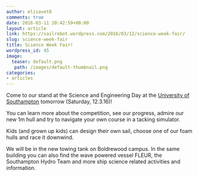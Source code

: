 ```yaml
---
author: elisavet8
comments: true
date: 2016-03-11 20:42:59+00:00
layout: article
link: https://sailrobot.wordpress.com/2016/03/12/science-week-fair/
slug: science-week-fair
title: Science Week Fair!
wordpress_id: 45
image:
  teaser: default.png
   path: /images/default-thumbnail.png
categories:
- articles
---
```


Come to our stand at the Science and Engineering Day at the [University of Southampton](http://www.southampton.ac.uk/per/university/festival/science-and-engineering-day.page) tomorrow (Saturday, 12.3.16)!

You can learn more about the competition, see our progress, admire our new 1m hull and try to navigate your own course in a tacking simulator.

Kids (and grown up kids) can design their own sail, choose one of our foam hulls and race it downwind.

We will be in the new towing tank on Boldrewood campus. In the same building you can also find the wave powered vessel FLEUR, the Southampton Hydro Team and more ship science related activities and information.
